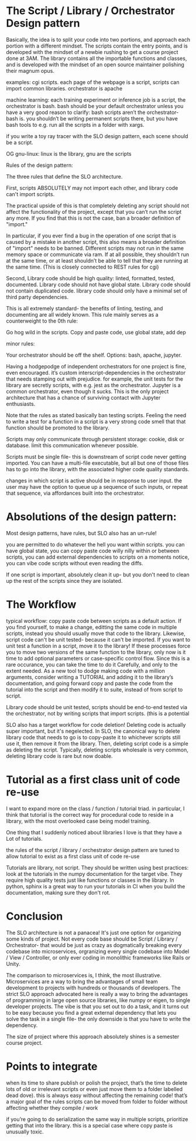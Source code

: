 # The Script / Library / Orchestrator Design pattern

Basically, the idea is to split your code into two portions, and approach each portion with a different mindset. The scripts contain the entry points, and is developed with the mindset of a newbie rushing to get a course project done at 3AM. The library contains all the importable functions and classes, and is developed with the mindset of an open source maintainer polishing their magnum opus.

examples: cgi scripts. each page of the webpage is a script, scripts can import common libraries. orchestrator is apache

machine learning: each training experiment or inference job is a script, the orchestrator is bash. bash should be your default orchestrator unless you have a very good reason
to clarify: bash scripts aren’t the orchestrator- bash is. you shouldn’t be writing permanent scripts there, but you have bash tools to e.g. run all the scripts in a folder with xargs.

if you write a toy ray tracer with the SLO design pattern, each scene should be a script.

OG gnu-linux: linux is the library, gnu are the scripts

Rules of the design pattern: 

The three rules that define the SLO architecture.

First, scripts ABSOLUTELY may not import each other, and library code can't import scripts. 

The practical upside of this is that completely deleting any script should not affect the functionality of the project, except that you can’t run the script any more. If you find that this is not the case, ban a broader definition of "import." 

In particular, if you ever find a bug in the operation of one script that is caused by a mistake in another script, this also means a broader definition of "import" needs to be banned. Different scripts may not run in the same memory space or communicate via ram. If at all possible, they shouldn’t run at the same time, or at least shouldn’t be able to tell that they are running at the same time. (This is closely connected to REST rules for cgi)

Second, Library code should be high quality: linted, formatted, tested, documented. Library code should not have global state. Library code should not contain duplicated code. library code should only have a minimal set of third party dependencies.

This is all extremely standard- the benefits of linting, testing, and documenting are all widely known. This rule mainly serves as a counterweight to the 0th rule:

Go hog wild in the scripts. Copy and paste code, use global state, add dep

minor rules:

Your orchestrator should be off the shelf. Options: bash, apache, jupyter.

Having a hodgepodge of independent orchestrators for one project is fine, even encouraged. it’s custom interscript-dependencies in the orchestrator that needs stamping out with prejudice. for example, the unit tests for the library are secretly scripts, with e.g. jest as the orchestrator. Jupyter is a common orchestrator, even though it sucks. This is the only project architecture that has a chance of surviving contact with Jupyter enthusiasts.

Note that the rules as stated basically ban testing scripts. Feeling the need to write a test for a function in a script is a very strong code smell that that function should be promoted to the library. 

Scripts may only communicate through persistent storage: cookie, disk or database. limit this communication whenever possible.
 
Scripts must be single file- this is downstream of script code never getting imported. You can have a multi-file executable, but all but one of those files has to go into the library, with the associated higher code quality standards.

changes in which script is active should be in response to user input. the user may have the option to queue up a sequence of such inputs, or repeat that sequence, via affordances built into the orchestrator.

# Absolutions of the design pattern:

Most design patterns, have rules, but SLO also has an un-rule!

you are permitted to do whatever the hell you want within scripts. you can have global state, you can copy paste code willy nilly within or between scripts, you can add external dependencies to scripts on a moments notice, you can vibe code scripts without even reading the diffs. 

If one script is important, absolutely clean it up- but you don't need to clean up the rest of the scripts since they are isolated.

# The Workflow

typical workflow: copy paste code between scripts as a default action. If you find yourself, to make a change, editting the same code in multiple scripts, instead you should usually move that code to the library. Likewise, script code can't be unit tested- because it can't be imported. If you want to unit test a function in a script, move it to the library! If these processes force you to move two versions of the same function to the library, only now is it time to add optional parameters or case-specific control flow. Since this is a rare occurance, you can take the time to do it Carefully, and only to the extent needed. As a new tool to dodge making code with a million arguments, consider writing a TUTORIAL and adding it to the library’s documentation, and going forward copy and paste the code from the tutorial into the script and then modify it to suite, instead of from script to script.

Library code should be unit tested, scripts should be end-to-end tested via the orchestrator, not by writing scripts that import scripts. (this is a potential 

SLO also has a target workflow for code deletion! Deleting code is actually super important, but it's negelected. In SLO, the canonical way to delete library code that needs to go is to copy-paste it to whichever scripts still use it, then remove it from the library. Then, deleting script code is a simple as deleting the script. Typically, deleting scripts wholesale is very common, deleting library code is rare but now doable.


# Tutorial as a first class unit of code re-use

I want to expand more on the class / function / tutorial triad. in particular, I think that tutorial is the correct way for procedural code to reside in a library, with the most overlooked case being model training.

One thing that I suddenly noticed about libraries I love is that they have a Lot of tutorials. 

the rules of the script / library / orchestrator design pattern are tuned to allow tutorial to exist as a first class unit of code re-use

Tutorials are library, not script. They should be written using best practices: look at the tutorials in the numpy documentation for the target vibe. They require high quality tests just like functions or classes in the library. In python, sphinx is a great way to run your tutorials in CI when you build the documentation, making sure they don't rot.

# Conclusion

The SLO architecture is not a panacea! It's just one option for organizing some kinds of project. Not every code base should be Script / Library / Orchestrator- that would be just as crazy as dogmatically breaking every codebase into microservices, orgranizing every single codebase into Model / View / Controller, or only ever coding in monolithic frameworks like Rails or Unity. 

The comparison to microservices is, I think, the most illustrative. Microservices are a way to bring the advantages of small team development to projects with hundreds or thousands of developers. The strict SLO approach advocated here is really a way to bring the advantages of programming in large open source libraries, like numpy or eigen, to single developer projects. The vibe is that you set out to do a task, and it turns out to be easy because you find a great external dependency that lets you solve the task in a single file- the only downside is that you have to write the dependency. 

The size of project where this approach absolutely shines is a semester course project.

# Points to integrate

 when its time to share publish or polish the project, that’s the time to delete lots of old or irrelevant scripts or even just move them to a folder labelled dead dove). this is always easy without  affecting the remaining code! that’s a major goal of the rules
scripts can be moved from folder to folder without affecting whether they compile / work

if you’re going to do serialization the same way in multiple scripts, prioritize getting that into the library. this is a special case where copy paste is unusually toxic.
